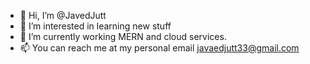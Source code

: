 - 👋 Hi, I’m @JavedJutt
- 👀 I’m interested in learning new stuff
- 🌱 I’m currently working MERN and cloud services.
- 📫 You can reach me at my personal email javaedjutt33@gmail.com

<!---
JavedJutt/JavedJutt is a ✨ special ✨ repository because its `README.md` (this file) appears on your GitHub profile.
You can click the Preview link to take a look at your changes.
--->

